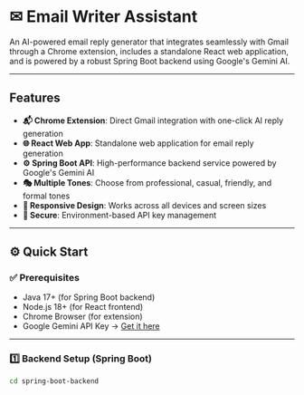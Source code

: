 # ✉ Email Writer Assistant

An AI-powered email reply generator that integrates seamlessly with Gmail through a Chrome extension, includes a standalone React web application, and is powered by a robust Spring Boot backend using Google's Gemini AI.

---

##  Features

- **📬 Chrome Extension**: Direct Gmail integration with one-click AI reply generation  
- **🌐 React Web App**: Standalone web application for email reply generation  
- **⚙️ Spring Boot API**: High-performance backend service powered by Google's Gemini AI  
- **🎭 Multiple Tones**: Choose from professional, casual, friendly, and formal tones  
- **📱 Responsive Design**: Works across all devices and screen sizes  
- **🔐 Secure**: Environment-based API key management  

---

## ⚙️ Quick Start

### ✅ Prerequisites

- Java 17+ (for Spring Boot backend)  
- Node.js 18+ (for React frontend)  
- Chrome Browser (for extension)  
- Google Gemini API Key → [Get it here](https://aistudio.google.com/app/apikey)

---

### 1️⃣ Backend Setup (Spring Boot)

```bash
cd spring-boot-backend
